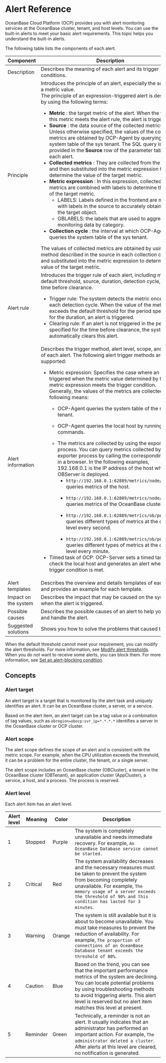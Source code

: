 # Alert Reference

OceanBase Cloud Platform (OCP) provides you with alert monitoring services at the OceanBase cluster, tenant, and host levels. You can use the built-in alerts to meet your basic alert requirements. This topic helps you understand the built-in alerts.

The following table lists the components of each alert.

|      Component       |                                                                         Description                                                                  |
|----------------------|------------------------------------------------------------------------------------------------------------------------------------------|
| Description          | Describes the meaning of each alert and its trigger conditions.                                                                              |
| Principle            | Introduces the principle of an alert, especially the source of a metric value. </br> The principle of an expression-triggered alert is described by using the following terms: <ul><li>**Metric** : the target metric of the alert. When the value of this metric meets the alert rule, the alert is triggered.</li><li> **Source** : the data source of the collected metrics. Unless otherwise specified, the values of the collected metrics are obtained by OCP-Agent by querying the system table of the sys tenant. The SQL query is provided in the **Source** row of the parameter table of each alert. </li><li>  **Collected metrics** : They are collected from the source and then substituted into the metric expression to determine the value of the target metric.</li><li> **Metric expression** : In this expression, collected metrics are combined with labels to determine the value of the target metric.   <ul><li> LABELS: Labels defined in the frontend are matched with labels in the source to accurately obtain data of the target object.</li></ul> <ul><li> GBLABELS: the labels that are used to aggregate the monitoring data by category. </li></ul>  </li><li> **Collection cycle** : the interval at which OCP-Agent queries the system table of the sys tenant. </ul>  The values of collected metrics are obtained by using the method described in the source in each collection cycle and substituted into the metric expression to determine the value of the target metric.   |
| Alert rule           | Introduces the trigger rule of each alert, including metric, default threshold, source, duration, detection cycle, and time before clearance.  <ul><li>Trigger rule: The system detects the metric once in each detection cycle. When the value of the metric exceeds the default threshold for the period specified for the duration, an alert is triggered.</li><li> Clearing rule: If an alert is not triggered in the period specified for the time before clearance, the system automatically clears this alert.</li></ul>  |
| Alert information    | Describes the trigger method, alert level, scope, and target of each alert. The following alert trigger methods are supported: <ul><li>Metric expression: Specifies the case where an alert is triggered when the metric value determined by the metric expression meets the trigger condition. Generally, the values of the metrics are collected by the following means:</li> <ul><li> OCP-Agent queries the system table of the sys tenant.  </ul> </li> <ul><li>OCP-Agent queries the local host by running Linux commands.</ul> </li> <ul><li> The metrics are collected by using the exporter process.  You can query metrics collected by the exporter process by calling the corresponding APIs in a browser. In the following examples, 192.168.0.1 is the IP address of the host where the OBServer is deployed.  <ul><li>`http://192.168.0.1:62889/metrics/node/host` queries metrics of the host.</ul> </li><ul><li> `http://192.168.0.1:62889/metrics/node/ob` queries metrics of the OceanBase cluster. </ul> </li>  <ul><li>`http://192.168.0.1:62889/metrics/ob/perSecond` queries different types of metrics at the cluster level every second.</ul> </li><ul><li> `http://192.168.0.1:62889/metrics/ob/perMinute` queries different types of metrics at the cluster level every minute. </ul></li>  </li></ul>    <li> Timed task of OCP: OCP-Server sets a timed task to check the local host and generates an alert when the trigger condition is met.  </li> |
| Alert templates      | Describes the overview and details templates of each alert, and provides an example for each template.       |
| Impact on the system | Describes the impact that may be caused on the system when the alert is triggered.             |
| Possible causes      | Describes the possible causes of an alert to help you locate and handle the alert.   |
| Suggested solutions  | Shows you how to solve the problems that caused the alert.     |

When the default threshold cannot meet your requirement, you can modify the alert thresholds. For more information, see [Modify alert thresholds](5.appendix/2.modify-alert-thresholds.md). When you do not want to receive some alerts, you can block them. For more information, see [Set an alert-blocking condition](5.appendix/1.set-an-alert-blocking-condition.md).

## Concepts

### Alert target

An alert target is a target that is monitored by the alert task and uniquely identifies an alert. It can be an OceanBase cluster, a server, or a service.

Based on the alert item, an alert target can be a tag value or a combination of tag values, such as `obregion=obocp:svr_ip=*.*.*.*` identifies a server in the OceanBase cluster or OCP cluster.

### Alert scope

The alert scope defines the scope of an alert and is consistent with the metric scope. For example, when the CPU utilization exceeds the threshold, it can be a problem for the entire cluster, the tenant, or a single server.

The alert scope includes an OceanBase cluster (OBCluster), a tenant in the OceanBase cluster (OBTenant), an application cluster (AppCluster), a service, a host, and a process. The process is reserved.

### Alert level

Each alert item has an alert level.

| **Alert level** | **Meaning** | **Color** |                                                                                                                                 **Description**                                                                                                                                  |
|-----------------|-------------|-----------|----------------------------------------------------------------------------------------------------------------------------------------------------------------------------------------------------------------------------------------------------------------------------------|
| 1               | Stopped     | Purple    | The system is completely unavailable and needs immediate recovery. For example,  `An OceanBase Database service cannot be started.`                                                                                                                              |
| 2               | Critical    | Red       | The system availability decreases and the necessary measures must be taken to prevent the system from becoming completely unavailable. For example,  `The memory usage of a server exceeds the threshold of 90% and this condition has lasted for 3 minutes`.    |
| 3               | Warning     | Orange    | The system is still available but it is about to become unavailable. You must take measures to prevent the reduction of availability. For example,  `The proportion of connections of an OceanBase Database tenant exceeds the threshold of 80%`.                |
| 4               | Caution     | Blue      | Based on the trend, you can see that the important performance metrics of the system are declining. You can locate potential problems by using troubleshooting methods to avoid triggering alerts. This alert level is reserved but no alert item matches this level at present. |
| 5               | Reminder    | Green     | Technically, a reminder is not an alert. It usually indicates that an administrator has performed an important action. For example,  `The administrator deleted a cluster`. After alerts at this level are cleared, no notification is generated.                |
